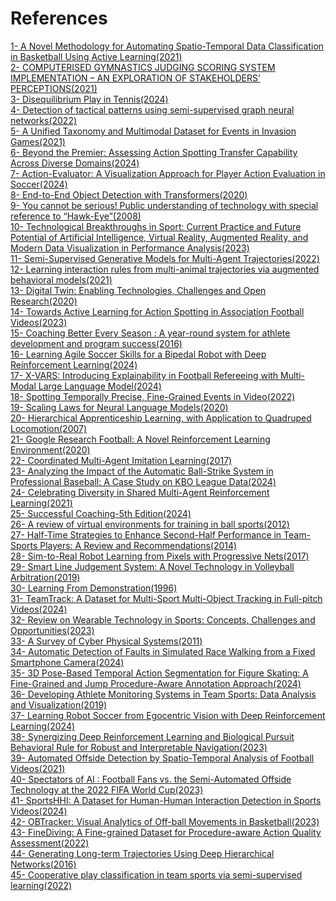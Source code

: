 # References

[1- A Novel Methodology for Automating Spatio-Temporal Data Classification in Basketball Using Active Learning(2021)](https://www.researchgate.net/publication/356458196_A_Novel_Methodology_for_Automating_Spatio-Temporal_Data_Classification_in_Basketball_Using_Active_Learning) <br>
[2- COMPUTERISED GYMNASTICS JUDGING SCORING SYSTEM IMPLEMENTATION – AN EXPLORATION OF STAKEHOLDERS’ PERCEPTIONS(2021)](https://www.researchgate.net/publication/355878832_COMPUTERISED_GYMNASTICS_JUDGING_SCORING_SYSTEM_IMPLEMENTATION_-_AN_EXPLORATION_OF_STAKEHOLDERS'_PERCEPTIONS) <br>
[3- Disequilibrium Play in Tennis(2024)](https://axelanderson.georgetown.domains/DynamicTennis.pdf) <br>
[4- Detection of tactical patterns using semi-supervised graph neural networks(2022)](https://www.sloansportsconference.com/research-papers/detection-of-tactical-patterns-using-semi-supervised-graph-neural-networks) <br>
[5- A Unified Taxonomy and Multimodal Dataset for Events in Invasion Games(2021)](https://arxiv.org/abs/2108.11149) <br>
[6- Beyond the Premier: Assessing Action Spotting Transfer Capability Across Diverse Domains(2024)](https://openaccess.thecvf.com/content/CVPR2024W/CVsports/papers/Cabado_Beyond_the_Premier_Assessing_Action_Spotting_Transfer_Capability_Across_Diverse_CVPRW_2024_paper.pdf) <br>
[7- Action-Evaluator: A Visualization Approach for Player Action Evaluation in Soccer(2024)](https://ssxiexiao.github.io/papers/Action-Evaluator.pdf) <br>
[8- End-to-End Object Detection with Transformers(2020)](https://arxiv.org/abs/2005.12872) <br>
[9- You cannot be serious! Public understanding of technology with special reference to “Hawk-Eye”(2008)](https://www.researchgate.net/publication/228342165_You_cannot_be_serious_Public_understanding_of_technology_with_special_reference_to_Hawk-Eye) <br>
[10- Technological Breakthroughs in Sport: Current Practice and Future Potential of Artificial Intelligence, Virtual Reality, Augmented Reality, and Modern Data Visualization in Performance Analysis(2023)](https://www.researchgate.net/publication/376203381_Technological_Breakthroughs_in_Sport_Current_Practice_and_Future_Potential_of_Artificial_Intelligence_Virtual_Reality_Augmented_Reality_and_Modern_Data_Visualization_in_Performance_Analysis) <br>
[11- Semi-Supervised Generative Models for Multi-Agent Trajectories(2022)](https://proceedings.neurips.cc/paper_files/paper/2022/file/f1fb6b2746332167f6670655372186cb-Paper-Conference.pdf) <br>
[12- Learning interaction rules from multi-animal trajectories via augmented behavioral models(2021)](https://proceedings.neurips.cc/paper/2021/file/5c572eca050594c7bc3c36e7e8ab9550-Paper.pdf) <br>
[13- Digital Twin: Enabling Technologies, Challenges and Open Research(2020)](https://www.researchgate.net/publication/341717861_Digital_Twin_Enabling_Technologies_Challenges_and_Open_Research) <br>
[14- Towards Active Learning for Action Spotting in Association Football Videos(2023)](https://arxiv.org/abs/2304.04220) <br>
[15- Coaching Better Every Season : A year-round system for athlete development and program success(2016)](https://canada.humankinetics.com/products/coaching-better-every-season?srsltid=AfmBOopF3Ini14inRwORWX26n58Ba7QWgHIwW-pIKPVR_DWxBMZB7deG) <br>
[16- Learning Agile Soccer Skills for a Bipedal Robot with Deep Reinforcement Learning(2024)](https://arxiv.org/abs/2304.13653) <br>
[17- X-VARS: Introducing Explainability in Football Refereeing with Multi-Modal Large Language Model(2024)](https://arxiv.org/abs/2404.06332) <br>
[18- Spotting Temporally Precise, Fine-Grained Events in Video(2022)](https://arxiv.org/abs/2207.10213) <br>
[19- Scaling Laws for Neural Language Models(2020)](https://arxiv.org/abs/2001.08361) <br>
[20- Hierarchical Apprenticeship Learning, with Application to Quadruped Locomotion(2007)](https://papers.nips.cc/paper_files/paper/2007/file/54a367d629152b720749e187b3eaa11b-Paper.pdf) <br>
[21- Google Research Football: A Novel Reinforcement Learning Environment(2020)](https://ojs.aaai.org/index.php/AAAI/article/view/5878) <br>
[22- Coordinated Multi-Agent Imitation Learning(2017)](https://arxiv.org/abs/1703.03121) <br>
[23- Analyzing the Impact of the Automatic Ball-Strike System in Professional Baseball: A Case Study on KBO League Data(2024)](https://arxiv.org/abs/2407.15779) <br>
[24- Celebrating Diversity in Shared Multi-Agent Reinforcement Learning(2021)](https://proceedings.neurips.cc/paper_files/paper/2021/file/20aee3a5f4643755a79ee5f6a73050ac-Paper.pdf) <br>
[25- Successful Coaching-5th Edition(2024)](https://canada.humankinetics.com/products/successful-coaching-5th-edition?srsltid=AfmBOop768fS3SE3JTF8C3pmtLblfGz5Srg0kNNNEvYqiAmcQOaWT7jQ) <br>
[26- A review of virtual environments for training in ball sports(2012)](https://www.researchgate.net/publication/255814383_A_review_of_virtual_environments_for_training_in_ball_sports) <br>
[27- Half-Time Strategies to Enhance Second-Half Performance in Team-Sports Players: A Review and Recommendations(2014)](https://www.researchgate.net/publication/269694614_Half-Time_Strategies_to_Enhance_Second-Half_Performance_in_Team-Sports_Players_A_Review_and_Recommendations) <br>
[28- Sim-to-Real Robot Learning from Pixels with Progressive Nets(2017)](https://arxiv.org/abs/1610.04286) <br>
[29- Smart Line Judgement System: A Novel Technology in Volleyball Arbitration(2019)](https://www.researchgate.net/publication/332072610_Smart_Line_Judgement_System_A_Novel_Technology_in_Volleyball_Arbitration) <br>
[30- Learning From Demonstration(1996)](https://papers.nips.cc/paper_files/paper/1996/file/68d13cf26c4b4f4f932e3eff990093ba-Paper.pdf) <br>
[31- TeamTrack: A Dataset for Multi-Sport Multi-Object Tracking in Full-pitch Videos(2024)](https://arxiv.org/abs/2404.13868) <br>
[32- Review on Wearable Technology in Sports: Concepts, Challenges and Opportunities(2023)](https://www.mdpi.com/2076-3417/13/18/10399) <br>
[33- A Survey of Cyber Physical Systems(2011)](https://www.researchgate.net/publication/228934884_A_Survey_of_Cyber_Physical_Systems) <br>
[34- Automatic Detection of Faults in Simulated Race Walking from a Fixed Smartphone Camera(2024)](https://www.researchgate.net/publication/379952686_Automatic_Detection_of_Faults_in_Simulated_Race_Walking_from_a_Fixed_Smartphone_Camera) <br>
[35- 3D Pose-Based Temporal Action Segmentation for Figure Skating: A Fine-Grained and Jump Procedure-Aware Annotation Approach(2024)](https://arxiv.org/abs/2408.16638) <br>
[36- Developing Athlete Monitoring Systems in Team Sports: Data Analysis and Visualization(2019)](https://www.researchgate.net/publication/330293106_Developing_Athlete_Monitoring_Systems_in_Team_Sports_Data_Analysis_and_Visualization) <br>
[37- Learning Robot Soccer from Egocentric Vision with Deep Reinforcement Learning(2024)](https://arxiv.org/abs/2405.02425) <br>
[38- Synergizing Deep Reinforcement Learning and Biological Pursuit Behavioral Rule for Robust and Interpretable Navigation(2023)](https://openreview.net/pdf?id=34fctwxJXo) <br>
[39- Automated Offside Detection by Spatio-Temporal Analysis of Football Videos(2021)](https://dl.acm.org/doi/pdf/10.1145/3475722.3482796) <br>
[40- Spectators of AI : Football Fans vs. the Semi-Automated Offside Technology at the 2022 FIFA World Cup(2023)](https://www.researchgate.net/publication/370173450_Spectators_of_AI_Football_Fans_vs_the_Semi-Automated_Offside_Technology_at_the_2022_FIFA_World_Cup) <br>
[41- SportsHHI: A Dataset for Human-Human Interaction Detection in Sports Videos(2024)](https://arxiv.org/abs/2404.04565) <br>
[42- OBTracker: Visual Analytics of Off-ball Movements in Basketball(2023)](https://ssxiexiao.github.io/papers/OBTracker.pdf) <br>
[43- FineDiving: A Fine-grained Dataset for Procedure-aware Action Quality Assessment(2022)](https://openaccess.thecvf.com/content/CVPR2022/papers/Xu_FineDiving_A_Fine-Grained_Dataset_for_Procedure-Aware_Action_Quality_Assessment_CVPR_2022_paper.pdf) <br>
[44- Generating Long-term Trajectories Using Deep Hierarchical Networks(2016)](https://papers.nips.cc/paper_files/paper/2016/file/fe8c15fed5f808006ce95eddb7366e35-Paper.pdf) <br>
[45- Cooperative play classification in team sports via semi-supervised
learning(2022)](https://sciendo-parsed.s3.eu-central-1.amazonaws.com/6471f717215d2f6c89db6f5c/10.2478_ijcss-2022-0006.pdf?X-Amz-Algorithm=AWS4-HMAC-SHA256&X-Amz-Content-Sha256=UNSIGNED-PAYLOAD&X-Amz-Credential=ASIA6AP2G7AKNPZ2VAQJ%2F20250419%2Feu-central-1%2Fs3%2Faws4_request&X-Amz-Date=20250419T031837Z&X-Amz-Expires=3600&X-Amz-Security-Token=IQoJb3JpZ2luX2VjEPv%2F%2F%2F%2F%2F%2F%2F%2F%2F%2FwEaDGV1LWNlbnRyYWwtMSJGMEQCICvugYRUICT9otT4lY%2FGyaTdc%2Fu1wbEShprt5r9SN53DAiBbcKcpoetAQy92I689OS2z7kJP5FdUoT%2BMdR9p%2FDgnpirFBQiE%2F%2F%2F%2F%2F%2F%2F%2F%2F%2F8BEAIaDDk2MzEzNDI4OTk0MCIMIV4Ro184fAJHqr8xKpkFuhBwBPcSlPnAmu49ykykLmSeC9y3BhjzE8AvO99v%2BWie2WJxy%2FBQDvaOMZ%2Bx0cJU4v0gj6ltPn5fjQ2t4XrbEo40lvGOB9XKaUMFnVNJThCn88X5ejLEzRO7o0oooZuLSM4y6d7zRk81CuYpfW94iUiEx6oiVlbRrMQvEeBh4iAyhH0P65vXtn9n5IQT%2FeSwpv8IlMcgpubaY0rKSFqmAtXqBFfHlHtsvFbX3%2BXwU1QEdfptjAvpbERRKz3iU1RhiWIQITQZ5De2hHAQAkmXUxKx3eCXUavnm7xKNh3LCpJSmmCSiaGgnglpOtMBQqD%2F8SLDQ72IZsnecqZI77Ah39Wa7Jho4k%2Br19%2FkIc33KowF3Ld7FSNG3k6ZJwM5aeZhh%2BAS4g%2FpxR3WjL7P20Ng55Z3Csv5593i7SPckmKKGY8nl4dPhbPNH7PTlrxrsJftuS%2Fa%2FC%2BWleo%2B7wJjqBsFW4ogZpeRJWE2Wl1XcU%2FxXqTf2OaRbPoQ93GoccTEkJp4DdxwtG%2BTNTIgbRw77y9XfTGAsGoi29rcg8R2rTg7SlCngWB9Q3GdZHfKL18ZiQLH7lTogtH4yu2xaZ33HkgzIPlzMo8KwPtcC3rNSEDQFJeRxxs%2FVkSI5raRrZ5L5IFNguleOq3w9alAZ14oJUA0%2FZIO9A50yc3vzI9tmGzlbTx7%2FFtQbnbKUdwW5cD9fUuGJ1LDKeJr%2BXD4XbVKywRVoOTdULT%2BKWNdWn0LsqAvdmQBvCFZfUH7Q47Wmu1y4BrJEvYOrjZshoZFDhh3mzm%2BG9JUCavPINjKxfJfvzNwPkywp8OZjtVU6nKxja90c7pPG6jheuRdFz2aTtm42u8HnjLak6kLW219GQnXyUmk%2FwU2gceJEzAKgr8w%2FqaMwAY6sgFd6DtrOrtF6mq%2FKlczjpBV32EEcmw7aRZh0%2BuafvYHXQUZqREuPQW32MFGINbhvO0t6%2Bui16X%2FQ5oK9LvZzskJeL33QBvn5S1bPh8Qm6RYYip%2FSyhlpHbQfWnTfnE8sfT6nDqDIQDLk8vKoMEoNfXrDJNavCjSZijZE3wT0aR16bFTCK6hAjYcpCY%2FBMtEwD3PBKzlTqeQf%2Fc5qAziDIwQ1kcNoZOp1Lp29lK2NMdnaDZt&X-Amz-Signature=774a145a3f084f5361d78de130583a725dd17f0a6a9eea8172121329411fc96e&X-Amz-SignedHeaders=host&x-amz-checksum-mode=ENABLED&x-id=GetObject) <br>
